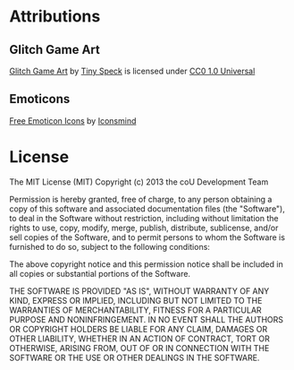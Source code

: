 # Attributions

## Glitch Game Art

[Glitch Game Art](http://www.glitchthegame.com/public-domain-game-art/) by [Tiny Speck](http://tinyspeck.com) is licensed under [CC0 1.0 Universal](https://creativecommons.org/publicdomain/zero/1.0/legalcode)

## Emoticons

[Free Emoticon Icons](https://www.iconsmind.com/Free-Emoticons-flat-icons) by [Iconsmind](http://iconsmind.com)

# License

The MIT License (MIT)
Copyright (c) 2013 the coU Development Team

Permission is hereby granted, free of charge, to any person obtaining
a copy of this software and associated documentation files (the
"Software"), to deal in the Software without restriction, including
without limitation the rights to use, copy, modify, merge, publish,
distribute, sublicense, and/or sell copies of the Software, and to
permit persons to whom the Software is furnished to do so, subject to
the following conditions:

The above copyright notice and this permission notice shall be
included in all copies or substantial portions of the Software.

THE SOFTWARE IS PROVIDED "AS IS", WITHOUT WARRANTY OF ANY KIND,
EXPRESS OR IMPLIED, INCLUDING BUT NOT LIMITED TO THE WARRANTIES OF
MERCHANTABILITY, FITNESS FOR A PARTICULAR PURPOSE AND
NONINFRINGEMENT. IN NO EVENT SHALL THE AUTHORS OR COPYRIGHT HOLDERS BE
LIABLE FOR ANY CLAIM, DAMAGES OR OTHER LIABILITY, WHETHER IN AN ACTION
OF CONTRACT, TORT OR OTHERWISE, ARISING FROM, OUT OF OR IN CONNECTION
WITH THE SOFTWARE OR THE USE OR OTHER DEALINGS IN THE SOFTWARE.
